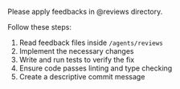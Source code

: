 Please apply feedbacks in @reviews directory.

Follow these steps:

1. Read feedback files inside `/agents/reviews`
2. Implement the necessary changes
3. Write and run tests to verify the fix
4. Ensure code passes linting and type checking
5. Create a descriptive commit message